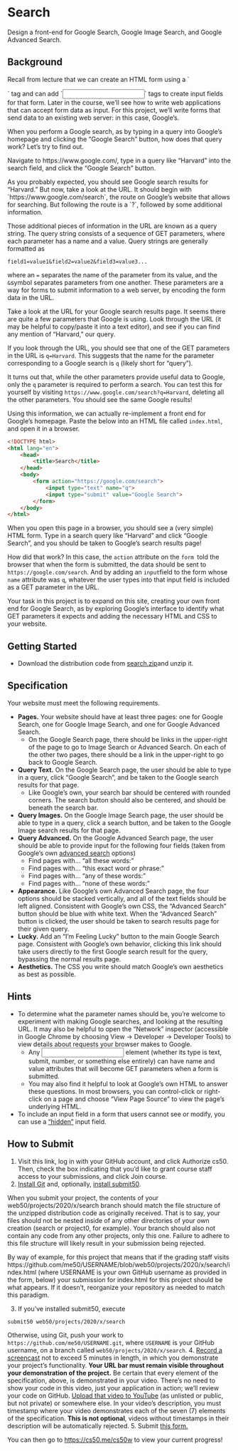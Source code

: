 # Search
<p>Design a front-end for Google Search, Google Image Search, and Google Advanced Search.</p>

## Background

<p>Recall from lecture that we can create an HTML form using a `<form>` tag and can add `<input>` tags to create input fields for that form. Later in the course, we’ll see how to write web applications that can accept form data as input. For this project, we’ll write forms that send data to an existing web server: in this case, Google’s.</p>

<p>When you perform a Google search, as by typing in a query into Google’s homepage and clicking the “Google Search” button, how does that query work? Let’s try to find out.</p>

<p>Navigate to https://www.google.com/, type in a query like “Harvard” into the search field, and click the “Google Search” button.</p>

<p>As you probably expected, you should see Google search results for “Harvard.” But now, take a look at the URL. It should begin with `https://www.google.com/search`, the route on Google’s website that allows for searching. But following the route is a `?`, followed by some additional information.</p>

<p>Those additional pieces of information in the URL are known as a query string. The query string consists of a sequence of GET parameters, where each parameter has a name and a value. Query strings are generally formatted as</p>

```
field1=value1&field2=value2&field3=value3...
```
where an `=` separates the name of the parameter from its value, and the `&`symbol separates parameters from one another. These parameters are a way for forms to submit information to a web server, by encoding the form data in the URL.

Take a look at the URL for your Google search results page. It seems there are quite a few parameters that Google is using. Look through the URL (it may be helpful to copy/paste it into a text editor), and see if you can find any mention of “Harvard,” our query.

If you look through the URL, you should see that one of the GET parameters in the URL is `q=Harvard`. This suggests that the name for the parameter corresponding to a Google search is `q` (likely short for “query”).

It turns out that, while the other parameters provide useful data to Google, only the `q` parameter is required to perform a search. You can test this for yourself by visiting `https://www.google.com/search?q=Harvard`, deleting all the other parameters. You should see the same Google results!

Using this information, we can actually re-implement a front end for Google’s homepage. Paste the below into an HTML file called `index.html`, and open it in a browser.
```html
<!DOCTYPE html>
<html lang="en">
    <head>
        <title>Search</title>
    </head>
    <body>
        <form action="https://google.com/search">
            <input type="text" name="q">
            <input type="submit" value="Google Search">
        </form>
    </body>
</html>
```
When you open this page in a browser, you should see a (very simple) HTML form. Type in a search query like “Harvard” and click “Google Search”, and you should be taken to Google’s search results page!

How did that work? In this case, the `action` attribute on the `form `told the browser that when the form is submitted, the data should be sent to `https://google.com/search`. And by adding an `input`field to the form whose `name` attribute was `q`, whatever the user types into that input field is included as a GET parameter in the URL.

Your task in this project is to expand on this site, creating your own front end for Google Search, as by exploring Google’s interface to identify what GET parameters it expects and adding the necessary HTML and CSS to your website.

## Getting Started
- Download the distribution code from <a href="https://cdn.cs50.net/web/2020/spring/projects/0/search.zip ">search.zip</a>and unzip it.

## Specification
Your website must meet the following requirements.

- **Pages.** Your website should have at least three pages: one for Google Search, one for Google Image Search, and one for Google Advanced Search.
    - On the Google Search page, there should be links in the upper-right of the page to go to Image Search or Advanced Search. On each of the other two pages, there should be a link in the upper-right to go back to Google Search.
- **Query Text.** On the Google Search page, the user should be able to type in a query, click “Google Search”, and be taken to the Google search results for that page.
    - Like Google’s own, your search bar should be centered with rounded corners. The search button should also be centered, and should be beneath the search bar.
- **Query Images.** On the Google Image Search page, the user should be able to type in a query, click a search button, and be taken to the Google Image search results for that page.
- **Query Advanced.** On the Google Advanced Search page, the user should be able to provide input for the following four fields (taken from Google’s own <a href="https://www.google.com/advanced_search">advanced search</a> options)
    - Find pages with… “all these words:”
    - Find pages with… “this exact word or phrase:”
    - Find pages with… “any of these words:”
    - Find pages with… “none of these words:”
- **Appearance.** Like Google’s own Advanced Search page, the four options should be stacked vertically, and all of the text fields should be left aligned.
Consistent with Google’s own CSS, the “Advanced Search” button should be blue with white text. When the “Advanced Search” button is clicked, the user should be taken to search results page for their given query.
- **Lucky.** Add an “I’m Feeling Lucky” button to the main Google Search page. Consistent with Google’s own behavior, clicking this link should take users directly to the first Google search result for the query, bypassing the normal results page.
- **Aesthetics.** The CSS you write should match Google’s own aesthetics as best as possible.

## Hints
- To determine what the parameter names should be, you’re welcome to experiment with making Google searches, and looking at the resulting URL. It may also be helpful to open the “Network” inspector (accessible in Google Chrome by choosing View -> Developer -> Developer Tools) to view details about requests your browser makes to Google.
    - Any <input> element (whether its type is text, submit, number, or something else entirely) can have name and value attributes that will become GET parameters when a form is submitted.
    - You may also find it helpful to look at Google’s own HTML to answer these questions. In most browsers, you can control-click or right-click on a page and choose “View Page Source” to view the page’s underlying HTML.
- To include an input field in a form that users cannot see or modify, you can use a <a href="https://www.w3schools.com/tags/att_input_type_hidden.asp">“hidden”</a> input field.

## How to Submit

1. Visit this link, log in with your GitHub account, and click Authorize cs50. Then, check the box indicating that you’d like to grant course staff access to your submissions, and click Join course.
2. <a href="https://git-scm.com/downloads">Install Git</a> and, optionally, <a href="https://cs50.readthedocs.io/submit50/">install submit50</a>.
<link href="https://cdn.jsdelivr.net/npm/bootstrap@5.0.0-beta3/dist/css/bootstrap.min.css" rel="stylesheet" integrity="sha384-eOJMYsd53ii+scO/bJGFsiCZc+5NDVN2yr8+0RDqr0Ql0h+rP48ckxlpbzKgwra6" crossorigin="anonymous">
<div class="alert alert-warning" role="alert">
    <p>When you submit your project, the contents of your web50/projects/2020/x/search branch should match the file structure of the unzipped distribution code as originally received. That is to say, your files should not be nested inside of any other directories of your own creation (search or project0, for example). Your branch should also not contain any code from any other projects, only this one. Failure to adhere to this file structure will likely result in your submission being rejected.</p>
    <p>By way of example, for this project that means that if the grading staff visits https://github.com/me50/USERNAME/blob/web50/projects/2020/x/search/index.html (where USERNAME is your own GitHub username as provided in the form, below) your submission for index.html for this project should be what appears. If it doesn’t, reorganize your repository as needed to match this paradigm.</p>
</div>

3. If you’ve installed submit50, execute
```terminal
submit50 web50/projects/2020/x/search
```
Otherwise, using Git, push your work to 
`https://github.com/me50/USERNAME.git`, where `USERNAME` is your GitHub username, on a branch called `web50/projects/2020/x/search`.
4. <a href="https://www.howtogeek.com/205742/how-to-record-your-windows-mac-linux-android-or-ios-screen/">Record a screencast</a> not to exceed 5 minutes in length, in which you demonstrate your project’s functionality. **Your URL bar must remain visible throughout your demonstration of the project.** Be certain that every element of the specification, above, is demonstrated in your video. There’s no need to show your code in this video, just your application in action; we’ll review your code on GitHub. <a href= "https://www.youtube.com/upload">Upload that video to YouTube</a> (as unlisted or public, but not private) or somewhere else. In your video’s description, you must timestamp where your video demonstrates each of the seven (7) elements of the specification. **This is not optional**, videos without timestamps in their description will be automatically rejected.
5. Submit <a href="https://forms.cs50.io/306090c4-0e2a-4675-90e9-7845385e630b">this form.</a>

<p>You can then go to <a href="https://cs50.me/cs50w">https://cs50.me/cs50w</a> to view your current progress!</p>